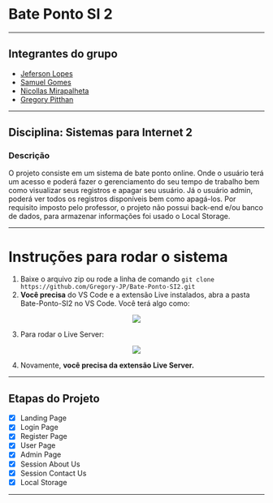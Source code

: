 # Bate Ponto SI 2

---

## Integrantes do grupo
- [Jeferson Lopes](https://github.com/thelopesbr) 
- [Samuel Gomes](https://github.com/Saesel) 
- [Nicollas Mirapalheta](https://github.com/NicollasMirapalheta) 
- [Gregory Pitthan](https://github.com/Gregory-JP)

---

## Disciplina: Sistemas para Internet 2

### Descrição

O projeto consiste em um sistema de bate ponto online. Onde o usuário terá um acesso e poderá fazer o gerenciamento do seu tempo de trabalho bem como visualizar seus registros e apagar seu usuário. Já o usuário admin, poderá ver todos os registros disponíveis bem como apagá-los. Por requisito imposto pelo professor, o projeto não possui back-end e/ou banco de dados, para armazenar informações foi usado o Local Storage.

---

# Instruções para rodar o sistema
1. Baixe o arquivo zip ou rode a linha de comando ```git clone https://github.com/Gregory-JP/Bate-Ponto-SI2.git```
2. **Você precisa** do VS Code e a extensão Live instalados, abra a pasta Bate-Ponto-SI2 no VS Code. Você terá algo como:

  <p align="center">
    <img src='https://user-images.githubusercontent.com/63425849/176982855-28fb7bc8-ee16-459f-b5be-598f3c3de92a.png'>
  </p>

3. Para rodar o Live Server:

  <p align="center">
    <img src='https://user-images.githubusercontent.com/63425849/176983247-0ff27585-85ea-4727-b73d-c869cf0aaa92.jpeg'>
  </p>

4. Novamente, **você precisa da extensão Live Server.**

---

## Etapas do Projeto

- [x] Landing Page
- [x] Login Page
- [x] Register Page
- [x] User Page
- [x] Admin Page
- [x] Session About Us
- [x] Session Contact Us
- [x] Local Storage 

---

